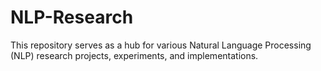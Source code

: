 # NLP-Research
This repository serves as a hub for various Natural Language Processing (NLP) research projects, experiments, and implementations.
